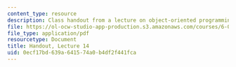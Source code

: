 ```yaml
---
content_type: resource
description: Class handout from a lecture on object-oriented programming.
file: https://ol-ocw-studio-app-production.s3.amazonaws.com/courses/6-00-introduction-to-computer-science-and-programming-fall-2008/0ecf17bd639a641574a0b4df2f441fca_lec14.pdf
file_type: application/pdf
resourcetype: Document
title: Handout, Lecture 14
uid: 0ecf17bd-639a-6415-74a0-b4df2f441fca
---
```

